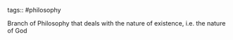 tags:: #philosophy

Branch of Philosophy that deals with the nature of existence, i.e. the nature of God
